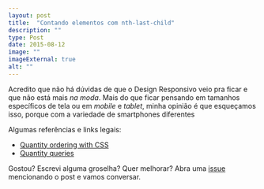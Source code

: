 ```yaml
---
layout: post
title:  "Contando elementos com nth-last-child"
description: ""
type: Post
date: 2015-08-12
image: ""
imageExternal: true
alt: ""
---
```


Acredito que não há dúvidas de que o Design Responsivo veio pra ficar e que não está mais *na moda*. Mais do que ficar pensando em tamanhos específicos de tela ou em *mobile* e *tablet*, minha opinião é que esqueçamos isso, porque com a variedade de smartphones diferentes

Algumas referências e links legais:

* [Quantity ordering with CSS](http://www.smashingmagazine.com/2015/07/quantity-ordering-with-css/)
* [Quantity queries](http://quantityqueries.com/)

Gostou? Escrevi alguma groselha? Quer melhorar? Abra uma [issue](https://github.com/raphaelfabeni/raphaelfabeni.github.io/issues) mencionando o post e vamos conversar.